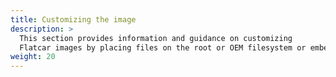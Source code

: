 ```yaml
---
title: Customizing the image
description: >
  This section provides information and guidance on customizing
  Flatcar images by placing files on the root or OEM filesystem or embedding an Ignition config.
weight: 20
---
```

